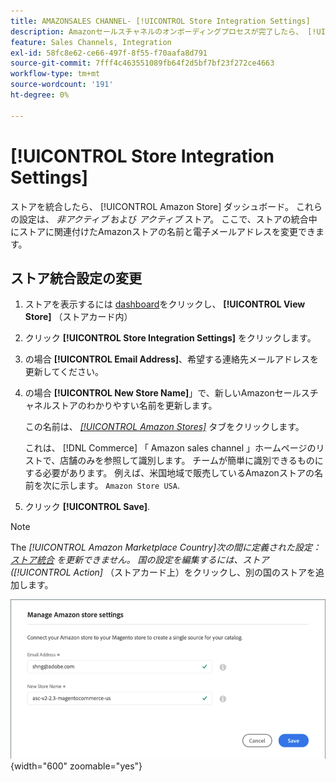 ```yaml
---
title: AMAZONSALES CHANNEL- [!UICONTROL Store Integration Settings]
description: Amazonセールスチャネルのオンボーディングプロセスが完了したら、 [!UICONTROL Amazon Store] dashboard
feature: Sales Channels, Integration
exl-id: 58fc8e62-ce66-497f-8f55-f70aafa8d791
source-git-commit: 7fff4c463551089fb64f2d5bf7bf23f272ce4663
workflow-type: tm+mt
source-wordcount: '191'
ht-degree: 0%

---
```


# [!UICONTROL Store Integration Settings]

ストアを統合したら、 [!UICONTROL Amazon Store] ダッシュボード。 これらの設定は、 *非アクティブ* および *アクティブ* ストア。 ここで、ストアの統合中にストアに関連付けたAmazonストアの名前と電子メールアドレスを変更できます。

## ストア統合設定の変更

1. ストアを表示するには [dashboard](./amazon-store-dashboard.md)をクリックし、 **[!UICONTROL View Store]** （ストアカード内）

1. クリック **[!UICONTROL Store Integration Settings]** をクリックします。

1. の場合 **[!UICONTROL Email Address]**、希望する連絡先メールアドレスを更新してください。

1. の場合 **[!UICONTROL New Store Name]**」で、新しいAmazonセールスチャネルストアのわかりやすい名前を更新します。

   この名前は、 [_[!UICONTROL Amazon Stores]_](./managing-stores.md) タブをクリックします。

   これは、 [!DNL Commerce] 「 Amazon sales channel 」ホームページのリストで、店舗のみを参照して識別します。 チームが簡単に識別できるものにする必要があります。 例えば、米国地域で販売しているAmazonストアの名前を次に示します。 `Amazon Store USA`.

1. クリック **[!UICONTROL Save]**.

>[!NOTE]
>
>The _[!UICONTROL Amazon Marketplace Country]_次の間に定義された設定： [ストア統合](./store-integration.md) を更新できません。 国の設定を編集するには、ストア (_[!UICONTROL Action]_ （ストアカード上）をクリックし、別の国のストアを追加します。

![ストア統合設定](assets/amazon-store-settings.png){width="600" zoomable="yes"}
